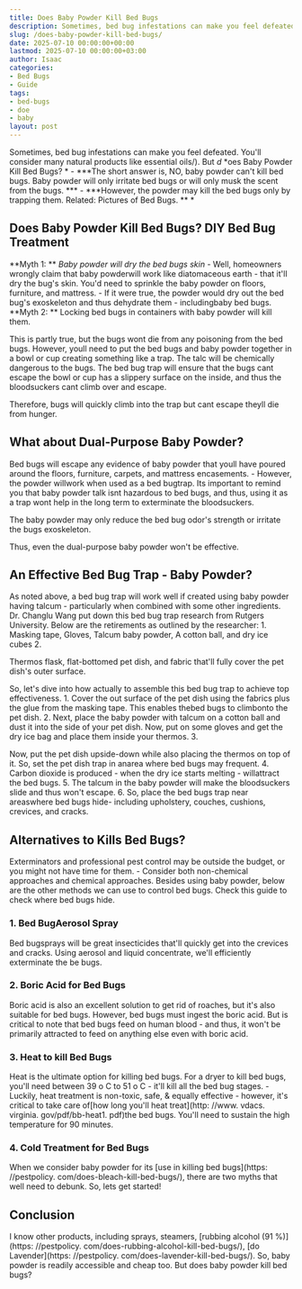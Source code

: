 ```yaml
---
title: Does Baby Powder Kill Bed Bugs
description: Sometimes, bed bug infestations can make you feel defeated. You'll consider many natural products like essential oils . But d oes Baby Powder Kill Bed Bugs?
slug: /does-baby-powder-kill-bed-bugs/
date: 2025-07-10 00:00:00+00:00
lastmod: 2025-07-10 00:00:00+03:00
author: Isaac
categories:
- Bed Bugs
- Guide
tags:
- bed-bugs
- doe
- baby
layout: post
---
```


Sometimes, bed bug infestations can make you feel defeated. You'll consider many natural products like essential oils/). But *d* *oes Baby Powder Kill Bed Bugs? * - ***The short answer is, NO, baby powder can't kill bed bugs. Baby powder will only irritate bed bugs or will only musk the scent from the bugs. *** - ***However, the powder may kill the bed bugs only by trapping them. Related: Pictures of Bed Bugs. ** *

##  Does Baby Powder Kill Bed Bugs? DIY Bed Bug Treatment

**Myth 1: ** *Baby powder will dry the bed bugs skin* - Well, homeowners wrongly claim that baby powderwill work like diatomaceous earth - that it'll dry the bug's skin. You'd need to sprinkle the baby powder on floors, furniture, and mattress. - If it were true, the powder would dry out the bed bug's exoskeleton and thus dehydrate them - includingbaby bed bugs. **Myth 2: ** Locking bed bugs in containers with baby powder will kill them.

This is partly true, but the bugs wont die from any poisoning from the bed bugs. However, youll need to put the bed bugs and baby powder together in a bowl or cup creating something like a trap. The talc will be chemically dangerous to the bugs. The bed bug trap will ensure that the bugs cant escape the bowl or cup has a slippery surface on the inside, and thus the bloodsuckers cant climb over and escape.

Therefore, bugs will quickly climb into the trap but cant escape theyll die from hunger.

##  What about Dual-Purpose Baby Powder?

Bed bugs will escape any evidence of baby powder that youll have poured around the floors, furniture, carpets, and mattress encasements. - However, the powder willwork when used as a bed bugtrap. Its important to remind you that baby powder talk isnt hazardous to bed bugs, and thus, using it as a trap wont help in the long term to exterminate the bloodsuckers.

The baby powder may only reduce the bed bug odor's strength or irritate the bugs exoskeleton.

Thus, even the dual-purpose baby powder won't be effective.

##  An Effective Bed Bug Trap - Baby Powder?

As noted above, a bed bug trap will work well if created using baby powder having talcum - particularly when combined with some other ingredients. Dr. Changlu Wang put down this bed bug trap research from Rutgers University. Below are the retirements as outlined by the researcher: 1. Masking tape, Gloves, Talcum baby powder, A cotton ball, and dry ice cubes 2.

Thermos flask, flat-bottomed pet dish, and fabric that'll fully cover the pet dish's outer surface.

So, let's dive into how actually to assemble this bed bug trap to achieve top effectiveness. 1. Cover the out surface of the pet dish using the fabrics plus the glue from the masking tape. This enables thebed bugs to climbonto the pet dish. 2. Next, place the baby powder with talcum on a cotton ball and dust it into the side of your pet dish. Now, put on some gloves and get the dry ice bag and place them inside your thermos. 3.

Now, put the pet dish upside-down while also placing the thermos on top of it. So, set the pet dish trap in anarea where bed bugs may frequent. 4. Carbon dioxide is produced - when the dry ice starts melting - willattract the bed bugs. 5. The talcum in the baby powder will make the bloodsuckers slide and thus won't escape. 6. So, place the bed bugs trap near areaswhere bed bugs hide- including upholstery, couches, cushions, crevices, and cracks.

##  Alternatives to Kills Bed Bugs?

Exterminators and professional pest control may be outside the budget, or you might not have time for them. - Consider both non-chemical approaches and chemical approaches. Besides using baby powder, below are the other methods we can use to control bed bugs. Check this guide to check where bed bugs hide.

###  1. Bed BugAerosol Spray

Bed bugsprays will be great insecticides that'll quickly get into the crevices and cracks. Using aerosol and liquid concentrate, we'll efficiently exterminate the be bugs.

###  2. Boric Acid for Bed Bugs

Boric acid is also an excellent solution to get rid of roaches, but it's also suitable for bed bugs. However, bed bugs must ingest the boric acid. But is critical to note that bed bugs feed on human blood - and thus, it won't be primarily attracted to feed on anything else even with boric acid.

###  3. Heat to kill Bed Bugs

Heat is the ultimate option for killing bed bugs. For a dryer to kill bed bugs, you'll need between 39 o C to 51 o C - it'll kill all the bed bug stages. - Luckily, heat treatment is non-toxic, safe, & equally effective - however, it's critical to take care of[how long you'll heat treat](http: //www. vdacs. virginia. gov/pdf/bb-heat1. pdf)the bed bugs. You'll need to sustain the high temperature for 90 minutes.

###  4. Cold Treatment for Bed Bugs

When we consider baby powder for its [use in killing bed bugs](https: //pestpolicy. com/does-bleach-kill-bed-bugs/), there are two myths that well need to debunk. So, lets get started!

##  Conclusion

I know other products, including sprays, steamers, [rubbing alcohol (91 %)](https: //pestpolicy. com/does-rubbing-alcohol-kill-bed-bugs/), [do Lavender](https: //pestpolicy. com/does-lavender-kill-bed-bugs/). So, baby powder is readily accessible and cheap too. But does baby powder kill bed bugs?
